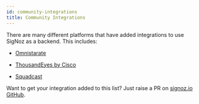 ```yaml
---
id: community-integrations
title: Community Integrations
---
```


There are many different platforms that have added integrations to use SigNoz as a backend. This includes:

- [Omnistarate](https://docs.omnistrate.com/build-guides/integrations/?h=signoz#opentelemetry-providers)

- [ThousandEyes by Cisco](https://www.thousandeyes.com/blog/data-observability-backend-opentelemetry)

- [Squadcast](https://support.squadcast.com/integrations/alert-source-integrations-native/signoz) 

<!-- ### [Exporting APISIX Metrics to SigNoz](https://navendu.me/posts/apisix-metrics-signoz/)
Export your Apache APISIX metrics to SigNoz using the prometheus receiver. -->


Want to get your integration added to this list? Just raise a PR on [signoz.io GitHub](https://github.com/SigNoz/signoz.io).
